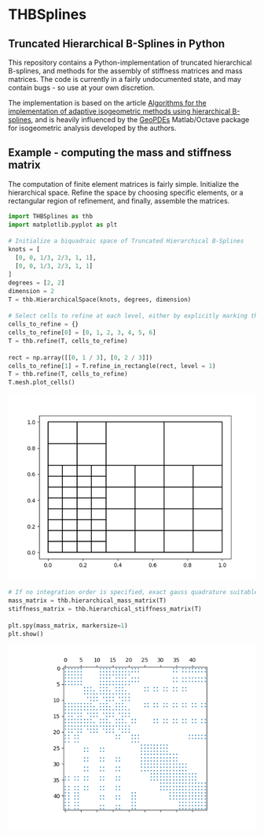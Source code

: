 # THBSplines
## Truncated Hierarchical B-Splines in Python

This repository contains a Python-implementation of truncated hierarchical B-splines, and methods for the assembly of stiffness matrices
and mass matrices. The code is currently in a fairly undocumented state, and may contain bugs - so use at your own discretion.

The implementation is based on the article [Algorithms for the implementation of adaptive isogeometric methods using hierarchical B-splines](https://doi.org/10.1016/j.apnum.2017.08.006),
and is heavily influenced by the [GeoPDEs](http://rafavzqz.github.io/geopdes/) Matlab/Octave package for isogeometric analysis developed by the authors.

## Example - computing the mass and stiffness matrix

The computation of finite element matrices is fairly simple. Initialize the hierarchical space. Refine the space by choosing specific elements, or a rectangular region of refinement, and finally, assemble the matrices.

```python
import THBSplines as thb
import matplotlib.pyplot as plt

# Initialize a biquadraic space of Truncated Hierarchical B-Splines
knots = [
  [0, 0, 1/3, 2/3, 1, 1],
  [0, 0, 1/3, 2/3, 1, 1]
]
degrees = [2, 2]
dimension = 2
T = thb.HierarchicalSpace(knots, degrees, dimension)

# Select cells to refine at each level, either by explicitly marking the elements, or by choosing a rectangular region.
cells_to_refine = {}
cells_to_refine[0] = [0, 1, 2, 3, 4, 5, 6]
T = thb.refine(T, cells_to_refine)

rect = np.array([[0, 1 / 3], [0, 2 / 3]])
cells_to_refine[1] = T.refine_in_rectangle(rect, level = 1)
T = thb.refine(T, cells_to_refine)
T.mesh.plot_cells()
```

![](THBSplines/images/refined_mesh.png)

```python
# If no integration order is specified, exact gauss quadrature suitable for the given basis is used.
mass_matrix = thb.hierarchical_mass_matrix(T)
stiffness_matrix = thb.hierarchical_stiffness_matrix(T)

plt.spy(mass_matrix, markersize=1)
plt.show()
```

![](THBSplines/images/mass_matrix.png)
